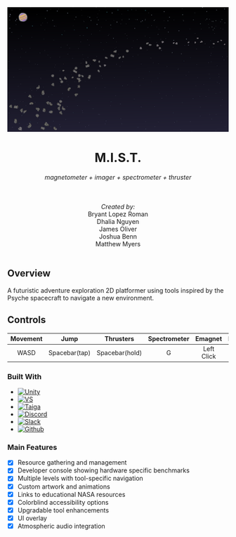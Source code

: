 <div align="center">
  <a href="https://github.com/MissionToPsyche/tungsten_12a_web_game-se">
    <img src="Psyche/Assets/Graphics/backgrounds/background.png" alt="Logo">
  </a>

  <h1 align="center">M.I.S.T.</h1>
  <h6 align="center">magnetometer + imager + spectrometer + thruster</h6>

  <br><p4 align="center" ><i>Created by:</i></p4><br>
  <p5 align="center">Bryant Lopez Roman</p5><br>
  <p5 align="center">Dhalia Nguyen</p5><br>
  <p5 align="center">James Oliver</p5><br>
  <p5 align="center">Joshua Benn</p5><br>
  <p5 align="center">Matthew Myers</p5><br><br>

</div>

## Overview
<p>
A futuristic adventure exploration 2D platformer using tools inspired by the Psyche spacecraft to navigate a new environment.

## Controls

Movement  | Jump | Thrusters | Spectrometer | Emagnet | Magnetometer | Imager
:---------: | :-----:| :----------:| :------------: | :-------: | :------------: | :------:
WASD      | Spacebar(tap) | Spacebar(hold) | G | Left Click | Passive | Passive

### Built With

* [![Unity][Unity.img]][Unity-url]
* [![VS][VS.img]][VS-url]
* [![Taiga][Taiga.img]][Taiga-url]
* [![Discord][Discord.img]][Discord-url]
* [![Slack][Slack.img]][Slack-url]
* [![Github][Github.img]][Github-url]

### Main Features

- [x] Resource gathering and management
- [x] Developer console showing hardware specific benchmarks
- [x] Multiple levels with tool-specific navigation
- [x] Custom artwork and animations
- [x] Links to educational NASA resources
- [x] Colorblind accessibility options
- [x] Upgradable tool enhancements
- [x] UI overlay
- [x] Atmospheric audio integration

<!-- MARKDOWN LINKS & IMAGES -->
[Unity-url]: https://unity.com/
[Unity.img]: https://img.shields.io/badge/Unity-100000?style=for-the-badge&logo=unity&logoColor=white
[Taiga-url]: https://tree.taiga.io/project/lopezroman-psyche_web_game/timeline
[Taiga.img]: https://img.shields.io/badge/TAIGA-style=flat&color=green
[VS.img]: https://img.shields.io/badge/Visual_Studio-5C2D91?style=for-the-badge&logo=visual%20studio&logoColor=white
[VS-url]: https://visualstudio.microsoft.com/
[VS.img]: https://img.shields.io/badge/Visual_Studio-5C2D91?style=for-the-badge&logo=visual%20studio&logoColor=white
[Discord-url]: https://discord.com/
[Discord.img]: https://img.shields.io/badge/Discord-7289DA?style=for-the-badge&logo=discord&logoColor=white
[Slack-url]: https://slack.com/
[Slack.img]: https://img.shields.io/badge/Slack-4A154B?style=for-the-badge&logo=slack&logoColor=white
[Github-url]: https://github.com/MissionToPsyche/tungsten_12a_web_game-se
[Github.img]: https://img.shields.io/badge/GitHub-100000?style=for-the-badge&logo=github&logoColor=white
